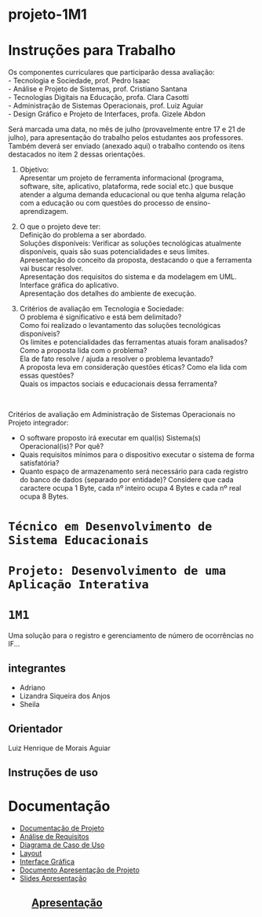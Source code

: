 # projeto-1M1

<h1>Instruções para Trabalho</h1>
<p>
Os componentes curriculares que participarão dessa avaliação:<br>
- Tecnologia e Sociedade, prof. Pedro Isaac<br>
- Análise e Projeto de Sistemas, prof. Cristiano Santana<br>
- Tecnologias Digitais na Educação, profa. Clara Casotti<br>
- Administração de Sistemas Operacionais, prof. Luiz Aguiar<br>
- Design Gráfico e Projeto de Interfaces, profa. Gizele Abdon<br>
  
Será marcada uma data, no mês de julho (provavelmente entre 17 e 21 de julho), para apresentação do trabalho pelos estudantes aos professores. Também deverá ser enviado (anexado aqui) o trabalho contendo os itens destacados no item 2 dessas orientações.

1. Objetivo:<br>
Apresentar um projeto de ferramenta informacional (programa, software, site, aplicativo, plataforma, rede social etc.) que busque atender a alguma demanda educacional ou que tenha alguma relação com a educação ou com questões do processo de ensino-aprendizagem.

3. O que o projeto deve ter:<br>
Definição do problema a ser abordado.<br>
Soluções disponíveis: Verificar as soluções tecnológicas atualmente disponíveis, quais são suas potencialidades e seus limites.<br>
Apresentação do conceito da proposta, destacando o que a ferramenta vai buscar resolver.<br>
Apresentação dos requisitos do sistema e da modelagem em UML.<br>
Interface gráfica do aplicativo.<br>
Apresentação dos detalhes do ambiente de execução.<br>

4. Critérios de avaliação em Tecnologia e Sociedade:<br>
O problema é significativo e está bem delimitado?<br>
Como foi realizado o levantamento das soluções tecnológicas disponíveis?<br>
Os limites e potencialidades das ferramentas atuais foram analisados?<br>
Como a proposta lida com o problema?<br>
Ela de fato resolve / ajuda a resolver o problema levantado?<br>
A proposta leva em consideração questões éticas? Como ela lida com essas questões?<br>
Quais os impactos sociais e educacionais dessa ferramenta?<br>
</p><br>

<p>
  Critérios de avaliação em Administração de Sistemas Operacionais no Projeto integrador:<br>
  
- O software proposto irá executar em qual(is) Sistema(s) Operacional(is)? Por quê?
- Quais requisitos mínimos para o dispositivo executar o sistema de forma satisfatória?
- Quanto espaço de armazenamento será necessário para cada registro do banco de dados (separado por entidade)? Considere que cada caractere ocupa 1 Byte, cada nº inteiro ocupa 4 Bytes e cada nº real ocupa 8 Bytes.
</p>
  
<h1>
<code>Técnico em Desenvolvimento de Sistema Educacionais</code><br><br>
<code>Projeto: Desenvolvimento de uma Aplicação Interativa</code><br><br>
<code>1M1</code>
</h1>

<p>Uma solução para o registro e gerenciamento de número de ocorrências no IF... </p>

<h2>integrantes</h2>
<ul>
  <li>Adriano</li>
  <li>Lizandra Siqueira dos Anjos</li>
  <li>Sheila</li>
</ul>

<h2>Orientador</h2>
<p>Luiz Henrique de Morais Aguiar</p>

<h2>Instruções de uso</h2>

<h1>Documentação</h1>
<ul>
  <li><a href="http://www.waltenomartins.com.br/esof2_projeto_documento_de_sw.pdf">Documentação de Projeto</li>
  <li><a href="">Análise de Requisitos</li>
  <li><a href="">Diagrama de Caso de Uso</li>
  <li><a href="">Layout</li>
  <li><a href="">Interface Gráfica</li>
  <li><a href="">Documento Apresentação de Projeto</li>
  <li><a href="">Slides Apresentação</li>
<ul>



<h2>Apresentação</h2>
